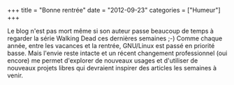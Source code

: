 +++
title = "Bonne rentrée"
date = "2012-09-23"
categories = ["Humeur"]
+++

Le blog n'est pas mort même si son auteur passe beaucoup de temps à regarder
la série Walking Dead ces dernières semaines ;-) Comme chaque année, entre
les vacances et la rentrée, GNU/Linux est passé en priorité basse. Mais
l'envie reste intacte et un récent changement professionnel (oui encore) me
permet d'explorer de nouveaux usages et d'utiliser de nouveaux projets libres
qui devraient inspirer des articles les semaines à venir.
